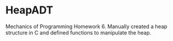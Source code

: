 # HeapADT
Mechanics of Programming Homework 6. Manually created a heap structure in C and defined functions to manipulate the heap.
